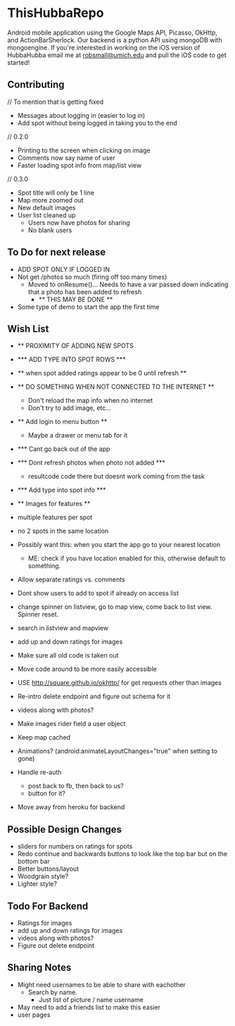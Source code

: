 ThisHubbaRepo
=============

Android mobile application using the Google Maps API, Picasso, OkHttp, and ActionBarSherlock. Our backend is a python API using mongoDB with mongoengine. If you're interested in working on the iOS version of HubbaHubba email me at robsmall@umich.edu and pull the iOS code to get started!

Contributing
------------
// To mention that is getting fixed
- Messages about logging in (easier to log in)
- Add spot without being logged in taking you to the end

// 0.2.0
- Printing to the screen when clicking on image
- Comments now say name of user
- Faster loading spot info from map/list view

// 0.3.0
- Spot title will only be 1 line
- Map more zoomed out
- New default images
- User list cleaned up
	- Users now have photos for sharing
	- No blank users

To Do for next release
------------
- ADD SPOT ONLY IF LOGGED IN
- Not get /photos so much (firing off too many times)
	- Moved to onResume()... Needs to have a var passed down
	  indicating that a photo has been added to refresh
	  - ** THIS MAY BE DONE **
- Some type of demo to start the app the first time

Wish List
------------
- ** PROXIMITY OF ADDING NEW SPOTS
- *** ADD TYPE INTO SPOT ROWS ***
- ** when spot added ratings appear to be 0 until refresh **
- ** DO SOMETHING WHEN NOT CONNECTED TO THE INTERNET **
    - Don't reload the map info when no internet
    - Don't try to add image, etc...
- ** Add login to menu button **
	- Maybe a drawer or menu tab for it
- *** Cant go back out of the app
- *** Dont refresh photos when photo not added ***
	- resultcode code there but doesnt work coming from the task
- *** Add type into spot info ***

- ** Images for features **
- multiple features per spot
- no 2 spots in the same location
- Possibly want this: when you start the app go to your nearest location
	- ME: check if you have location enabled for this, otherwise default to something.
- Allow separate ratings vs. comments
- Dont show users to add to spot if already on access list
- change spinner on listview, go to map view, come back to list view. Spinner reset.
- search in listview and mapview
- add up and down ratings for images
- Make sure all old code is taken out
- Move code around to be more easily accessible
- USE http://square.github.io/okhttp/ for get requests other than images
- Re-intro delete endpoint and figure out schema for it
- videos along with photos?
- Make images rider field a user object
- Keep map cached
- Animations?
    (android:animateLayoutChanges="true" when setting to gone) 
- Handle re-auth
	- post back to fb, then back to us?
	- button for it?
- Move away from heroku for backend

Possible Design Changes
------------
- sliders for numbers on ratings for spots
- Redo continue and backwards buttons to look like the top bar but on the bottom bar
- Better buttons/layout
- Woodgrain style?
- Lighter style?

Todo For Backend
------------
- Ratings for images
- add up and down ratings for images
- videos along with photos?
- Figure out delete endpoint


Sharing Notes
------------
- Might need usernames to be able to share with eachother
	- Search by name.
		- Just list of picture / name username
- May need to add a friends list to make this easier
- user pages